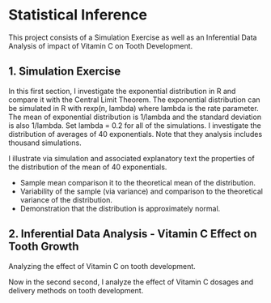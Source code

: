 # Statistical Inference
This project consists of a Simulation Exercise as well as an Inferential Data Analysis of impact of Vitamin C on Tooth Development.

## 1. Simulation Exercise

In this first section, I investigate the exponential distribution in R and compare it with the Central Limit Theorem. The exponential distribution can be simulated in R with rexp(n, lambda) where lambda is the rate parameter. The mean of exponential distribution is 1/lambda and the standard deviation is also 1/lambda. Set lambda = 0.2 for all of the simulations. I investigate the distribution of averages of 40 exponentials. Note that they analysis includes thousand simulations.

I illustrate via simulation and associated explanatory text the properties of the distribution of the mean of 40 exponentials. 

* Sample mean comparison it to the theoretical mean of the distribution.
* Variability of the sample (via variance) and comparison to the theoretical variance of the distribution.
* Demonstration that the distribution is approximately normal.

## 2. Inferential Data Analysis - Vitamin C Effect on Tooth Growth
Analyzing the effect of Vitamin C on tooth development.


Now in the second second, I analyze the effect of Vitamin C dosages and delivery methods on tooth development. 

    

